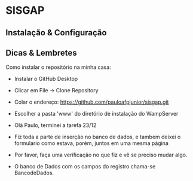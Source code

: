 # SISGAP

## Instalação & Configuração



## Dicas & Lembretes

Como instalar o repositório na minha casa:

- Instalar o GitHub Desktop
- Clicar em File -> Clone Repository
- Colar o endereço: https://github.com/pauloafpjunior/sisgap.git
- Escolher a pasta 'www' do diretório de instalação do WampServer

- Olá Paulo, terminei a tarefa 23/12
- Fiz toda a parte de inserção no banco de dados, e tambem deixei o formulario como estava, porém, juntos em uma mesma página
- Por favor, faça uma verificação no que fiz e vê se preciso mudar algo.
- O banco de Dados com os campos do registro chama-se BancodeDados.
